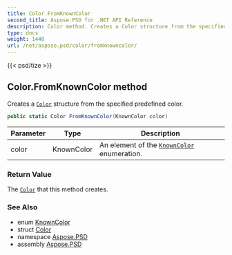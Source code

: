 ```yaml
---
title: Color.FromKnownColor
second_title: Aspose.PSD for .NET API Reference
description: Color method. Creates a Color structure from the specified predefined color
type: docs
weight: 1440
url: /net/aspose.psd/color/fromknowncolor/
---
```

{{< psd/tize >}}
## Color.FromKnownColor method

Creates a [`Color`](../) structure from the specified predefined color.

```csharp
public static Color FromKnownColor(KnownColor color)
```

| Parameter | Type | Description |
| --- | --- | --- |
| color | KnownColor | An element of the [`KnownColor`](../../knowncolor/) enumeration. |

### Return Value

The [`Color`](../) that this method creates.

### See Also

* enum [KnownColor](../../knowncolor/)
* struct [Color](../)
* namespace [Aspose.PSD](../../../aspose.psd/)
* assembly [Aspose.PSD](../../../)


